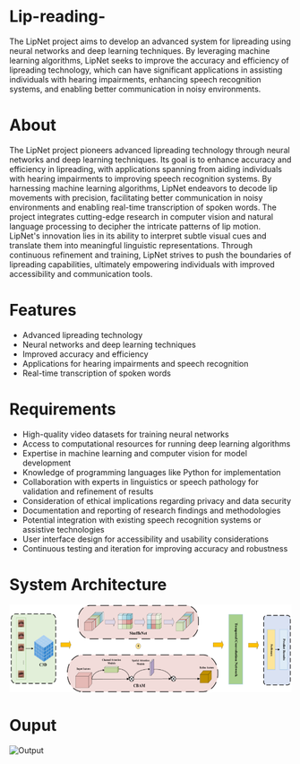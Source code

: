 # Lip-reading-
The LipNet project aims to develop an advanced system for lipreading using neural networks and deep learning techniques. By leveraging machine learning algorithms, LipNet seeks to improve the accuracy and efficiency of lipreading technology, which can have significant applications in assisting individuals with hearing impairments, enhancing speech recognition systems, and enabling better communication in noisy environments.

# About
The LipNet project pioneers advanced lipreading technology through neural networks and deep learning techniques. Its goal is to enhance accuracy and efficiency in lipreading, with applications spanning from aiding individuals with hearing impairments to improving speech recognition systems. By harnessing machine learning algorithms, LipNet endeavors to decode lip movements with precision, facilitating better communication in noisy environments and enabling real-time transcription of spoken words. The project integrates cutting-edge research in computer vision and natural language processing to decipher the intricate patterns of lip motion. LipNet's innovation lies in its ability to interpret subtle visual cues and translate them into meaningful linguistic representations. Through continuous refinement and training, LipNet strives to push the boundaries of lipreading capabilities, ultimately empowering individuals with improved accessibility and communication tools.

# Features
- Advanced lipreading technology
- Neural networks and deep learning techniques
- Improved accuracy and efficiency
- Applications for hearing impairments and speech recognition
- Real-time transcription of spoken words
# Requirements
- High-quality video datasets for training neural networks
- Access to computational resources for running deep learning algorithms
- Expertise in machine learning and computer vision for model development
- Knowledge of programming languages like Python for implementation
- Collaboration with experts in linguistics or speech pathology for validation and refinement of results
- Consideration of ethical implications regarding privacy and data security
- Documentation and reporting of research findings and methodologies
- Potential integration with existing speech recognition systems or assistive technologies
- User interface design for accessibility and usability considerations
- Continuous testing and iteration for improving accuracy and robustness
# System Architecture
![System architecture](https://github.com/Jeevasenaa/Lip-reading-/blob/main/System%20architecture.png)
# Ouput
![Output]()
